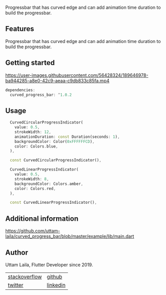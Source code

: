 Progressbar that has curved edge and can add animation time duration to build the progressbar.

## Features


Progressbar that has curved edge and can add animation time duration to build the progressbar.

## Getting started



https://user-images.githubusercontent.com/56428324/189646978-ba944285-a8e0-42c9-aeaa-c9db833c85fa.mp4



```dart
dependencies:
  curved_progress_bar: ^1.0.2
```

## Usage


```dart
  CurvedCircularProgressIndicator(
    value: 0.5,
    strokeWidth: 12,
    animationDuration: const Duration(seconds: 1),
    backgroundColor: Color(0xFFFFFFCD),
    color: Colors.blue,
  ),
```

```dart
  const CurvedCircularProgressIndicator(),
```

```dart
  CurvedLinearProgressIndicator(
    value: 0.5,
    strokeWidth: 8,
    backgroundColor: Colors.amber,
    color: Colors.red,
  ),
```

```dart
  const CurvedLinearProgressIndicator(),
```

## Additional information


https://github.com/uttam-laila/curved_progress_bar/blob/master/example/lib/main.dart


## Author


Uttam Laila, Flutter Developer since 2019.
<table>
<tr >
<td><a href="https://stackoverflow.com/users/10834232/l-uttama">stackoverflow</a></td>
<td><a href="https://github.com/uttam-laila">github</a></td>
</tr><tr>
<td>
<a href="https://twitter.com/laila_uttam">twitter</a></td>
<td><a href="https://www.linkedin.com/in/uttamlaila/">linkedin</a></td></tr></table>
